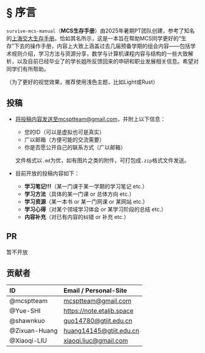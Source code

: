 # § 序言

`survive-mcs-manual`（**MCS生存手册**）由2025年暑期PT团队创建，参考了知名的[上海交大生存手册](https://survivesjtu.gitbook.io/survivesjtumanual)。恰如其名所示，这是一本旨在帮助MCS同学更好的“生存”下去的操作手册，内容上大致上涵盖过去几届预备学期的组会内容——包括学术规则介绍，学习方法与资源分享，数学与计算机课程内容与结构的一些大致解析，以及目前已经毕业了的学长姐所反馈回来的申研和职业发展相关信息。希望对同学们有所帮助。

（为了更好的视觉效果，推荐使用浅色主题，比如Light或Rust）

## 投稿

-   将投稿内容发送至mcsptteam@gmail.com，并附上以下信息：

    -   您的ID（可以是虚拟也可是真实）
    -   广以邮箱（方便可能的交流需要）
    -   你是否愿公开自己的联系方式（广以邮箱）

    文件格式以`.md`为优，如有图片之类的附件，可打包成`.zip`格式文件发送。

-   目前开放的投稿内容如下：
    -   **学习笔记!!!**（某一门课于某一学期的学习笔记 etc.）
    -   **学习方法**（具体的某一门课 or 总体方向 etc.）
    -   **学习资源**（某一本书 or 某一门网课 or 某网站 etc.）
    -   **学习心得**（对某个领域学习体会 or 某学习阶段的总结 etc.）
    -   **内容补充**（对已有内容的纠错 or 补充 etc.）


## PR

暂不开放

## 贡献者

| ID            | Email / Personal-Site       |
| :------------ | :-------------------------- |
| @mcsptteam    | <mcsptteam@gmail.com>       |
| @Yue-SHI      | <https://note.etalib.space> |
| @shawnkuo     | <guo14780@gtiit.edu.cn>     |
| @Zixuan-Huang | <huang14145@gtiit.edu.cn>   |
| @Xiaoqi-LIU   | <xiaoqi.liuc@gmail.com>     |

